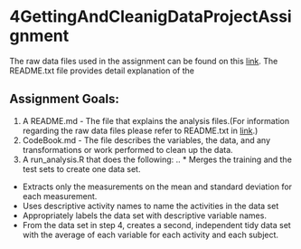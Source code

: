 # 4GettingAndCleanigDataProjectAssignment

The raw data files used in the assignment can be found on this [link](https://d396qusza40orc.cloudfront.net/getdata%2Fprojectfiles%2FUCI%20HAR%20Dataset.zip).
The README.txt file provides detail explanation of the 
## Assignment Goals:
1. A README.md - The file  that explains the analysis files.(For information regarding the raw data files please refer to README.txt in [link](https://d396qusza40orc.cloudfront.net/getdata%2Fprojectfiles%2FUCI%20HAR%20Dataset.zip).)
2. CodeBook.md - The file describes the variables, the data, and any transformations or work performed to clean up the data.
3. A run_analysis.R that does the following:
.. * Merges the training and the test sets to create one data set.
* Extracts only the measurements on the mean and standard deviation for each measurement.
* Uses descriptive activity names to name the activities in the data set
* Appropriately labels the data set with descriptive variable names.
* From the data set in step 4, creates a second, independent tidy data set with the average of each variable for each activity and each subject.
